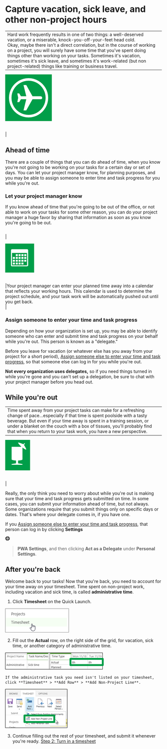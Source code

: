 
# Capture vacation, sick leave, and other non-project hours

|||
|:-----|:-----|
|Hard work frequently results in one of two things: a well-deserved vacation, or a miserable, knock-you-off-your-feet head cold.  <br/> Okay, maybe there isn't a direct correlation, but in the course of working on a project, you will surely have some time that you've spent doing things other than working on your tasks. Sometimes it's vacation, sometimes it's sick leave, and sometimes it's work-related (but non project-related) things like training or business travel.  <br/> |
  
    
    
![Airplane](images/019c6657-c69f-4ac9-b5d0-3adb2ffd1e6e.png)
  
    
    

  
    
    

  
    
    
 <br/> |
   

## Ahead of time
<a name="__top"> </a>

There are a couple of things that you can do ahead of time, when you know you're not going to be working on your tasks for a certain day or set of days. You can let your project manager know, for planning purposes, and you may be able to assign someone to enter time and task progress for you while you're out.
  
    
    

### Let your project manager know

If you know ahead of time that you're going to be out of the office, or not able to work on your tasks for some other reason, you can do your project manager a huge favor by sharing that information as soon as you know you're going to be out.
  
    
    

|||
|:-----|:-----|
|
  
    
    
![Calendar](images/718f1b37-b369-4625-b6ce-773822cae3c4.png)
  
    
    

  
    
    

  
    
    
 <br/> |Your project manager can enter your planned time away into a calendar that reflects your working hours. This calendar is used to determine the project schedule, and your task work will be automatically pushed out until you get back.  <br/> |
   

### Assign someone to enter your time and task progress

Depending on how your organization is set up, you may be able to identify someone who can enter and submit time and task progress on your behalf while you're out. This person is known as a "delegate."
  
    
    
Before you leave for vacation (or whatever else has you away from your project for a short period),  [Assign someone else to enter your time and task progress](1329dd71-8a6c-467d-8802-ed6f8437a937.md), so that someone else can log in for you while you're out.
  
    
    
 **Not every organization uses delegates,** so if you need things turned in while you're gone and you can't set up a delegation, be sure to chat with your project manager before you head out.
  
    
    

## While you're out
<a name="__top"> </a>


|||
|:-----|:-----|
|Time spent away from your project tasks can make for a refreshing change of pace…especially if that time is spent poolside with a tasty beverage. But even if your time away is spent in a training session, or under a blanket on the couch with a box of tissues, you'll probably find that when you return to your task work, you have a new perspective.  <br/> |
  
    
    
![Drink](images/a9de5436-face-4e62-911b-123ffeddd9f4.png)
  
    
    

  
    
    

  
    
    
 <br/> |
   
Really, the only think you need to worry about while you're out is making sure that your time and task progress gets submitted on time. In some cases, you can submit your information ahead of time, but not always. Some organizations require that you submit things only on specific days or dates. That's where your delegate comes in, if you have one.
  
    
    
If you  [Assign someone else to enter your time and task progress](1329dd71-8a6c-467d-8802-ed6f8437a937.md), that person can log in by clicking **Settings**
  
    
    
![Settings icon](images/22ecb306-849a-4d04-8885-fe49ec9df8ce.png)
  
    
    
 > **PWA Settings**, and then clicking **Act as a Delegate** under **Personal Settings**.
  
    
    

## After you're back
<a name="__top"> </a>

Welcome back to your tasks! Now that you're back, you need to account for your time away on your timesheet. Time spent on non-project work, including vacation and sick time, is called **administrative time**.
  
    
    

1. Click **Timesheet** on the Quick Launch.
    
    
  
    
    
![Timesheet on the Quick Launch](images/85d9e690-4d8a-48e3-aedc-9c3fd6c7717b.png)
  
    
    

  
    
    

  
    
    

    
  
2. Fill out the **Actual** row, on the right side of the grid, for vacation, sick time, or another category of administrative time.
    
    
  
    
    
![Administrative row on a timesheet](images/65e6604c-a847-459d-aece-005671c61ad6.png)
  
    
    

  
    
    

  
    
    

    
    If the administrative task you need isn't listed on your timesheet, click **Timesheet** > **Add Row** > **Add Non-Project Line**.
    
    
  
    
    
![Add Non-Project Line](images/9a4b23df-30d7-4640-baca-9d53bf05e01f.png)
  
    
    

  
    
    

  
    
    

    
  
3. Continue filling out the rest of your timesheet, and submit it whenever you're ready.  [Step 2: Turn in a timesheet](f49a8e4a-29d2-4601-ac5a-437c232c31f1.md)
    
  
